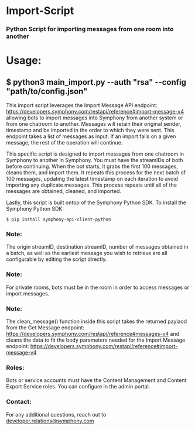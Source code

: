 # Import-Script
### Python Script for importing messages from one room into another


# Usage: 

## $ python3 main_import.py --auth "rsa" --config "path/to/config.json"

This import script leverages the Import Message API endpoint: https://developers.symphony.com/restapi/reference#import-message-v4 allowing bots to import messages into Symphony from another system or from one chatroom to another.  Messages will retain their original sender, timestamp and be imported in the order to which they were sent.  This endpoint takes a list of messages as input.  If an import fails on a given message, the rest of the operation will continue.

This specific script is designed to import messages from one chatroom in Symphony to another in Symphony.  You must have the streamIDs of both before continuing.  When the bot starts, it grabs the first 100 messages, cleans them, and import them.  It repeats this process for the next batch of 100 messages, updating the latest timestamp on each iteration to avoid importing any duplicate messages.  This process repeats until all of the messages are obtained, cleaned, and imported.

Lastly, this script is built ontop of the Symphony Python SDK. To install the Symphony Python SDK:
```
$ pip install symphony-api-client-python
```

### Note: 
The origin streamID, destination streamID, number of messages obtained in a batch, as well as the earliest message you wish to retrieve are all configurable by editing the script directly.  

### Note:
For private rooms, bots must be in the room in order to access messages or import messages.

### Note:
The clean_message() function inside this script takes the returned paylaod from the Get Message endpoint: https://developers.symphony.com/restapi/reference#messages-v4 and cleans the data to fit the body parameters needed for the Import Message endpoint: https://developers.symphony.com/restapi/reference#import-message-v4

### Roles: 
Bots or service accounts must have the Content Management and Content Export Service roles.  You can configure in the admin portal.  

### Contact:
For any additional questions, reach out to developer.relations@symphony.com
